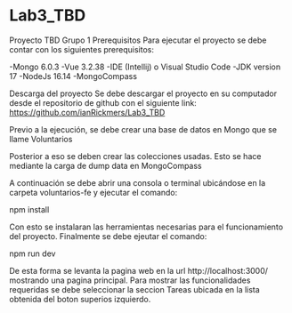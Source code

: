 # Lab3_TBD
Proyecto TBD Grupo 1
Prerequisitos
Para ejecutar el proyecto se debe contar con los siguientes prerequisitos:

-Mongo 6.0.3 -Vue 3.2.38  -IDE (Intellij) o Visual Studio Code -JDK version 17  -NodeJs 16.14 -MongoCompass

Descarga del proyecto
Se debe descargar el proyecto en su computador desde el repositorio de github con el siguiente link: https://github.com/ianRickmers/Lab3_TBD

Previo a la ejecución, se debe crear una base de datos en Mongo que se llame Voluntarios

Posterior a eso se deben crear las colecciones usadas. Esto se hace mediante la carga de dump data en MongoCompass

A continuación se debe abrir una consola o terminal ubicándose en la carpeta voluntarios-fe y ejecutar el comando:

npm install

Con esto se instalaran las herramientas necesarias para el funcionamiento del proyecto. Finalmente se debe ejeutar el comando:

npm run dev

De esta forma se levanta la pagina web en la url http://localhost:3000/ mostrando una pagina principal. Para mostrar las funcionalidades requeridas se debe seleccionar la seccion Tareas ubicada en la lista obtenida del boton superios izquierdo.
